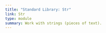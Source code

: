 ```yaml
---
title: "Standard Library: Str"
link: Str
type: module
summary: Work with strings (pieces of text).
---
```

